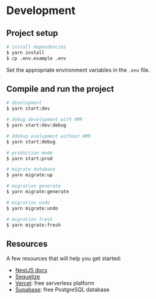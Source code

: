 # Development

## Project setup

```bash
# install dependencies
$ yarn install
$ cp .env.example .env
```

Set the appropriate environment variables in the `.env` file.

## Compile and run the project

```bash
# development
$ yarn start:dev

# debug development with HMR
$ yarn start:dev:debug

# ddebug evelopment without HMR
$ yarn start:debug

# production mode
$ yarn start:prod

# migrate database
$ yarn migrate:up

# migration generate
$ yarn migrate:generate

# migration undo
$ yarn migrate:undo

# migration fresh
$ yarn migrate:fresh
```

## Resources

A few resources that will help you get started:

- [NestJS docs](https://docs.nestjs.com/)
- [Sequelize](https://sequelize.org/)
- [Vercel](https://vercel.com/): free serverless platform
- [Supabase](https://supabase.com/): free PostgreSQL database
